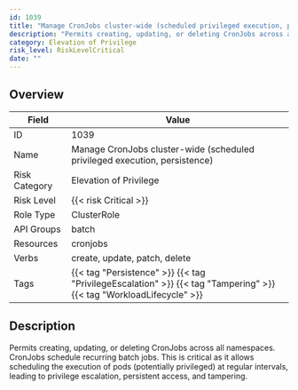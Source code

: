 ```yaml
---
id: 1039
title: "Manage CronJobs cluster-wide (scheduled privileged execution, persistence)"
description: "Permits creating, updating, or deleting CronJobs across all namespaces. CronJobs schedule recurring batch jobs. This is critical as it allows scheduling the execution of pods (potentially privileged) at regular intervals, leading to privilege escalation, persistent access, and tampering."
category: Elevation of Privilege
risk_level: RiskLevelCritical
date: ""
---
```


## Overview

| Field         | Value                                                                                                               |
| ------------- | ------------------------------------------------------------------------------------------------------------------- |
| ID            | 1039                                                                                                                |
| Name          | Manage CronJobs cluster-wide (scheduled privileged execution, persistence)                                          |
| Risk Category | Elevation of Privilege                                                                                              |
| Risk Level    | {{< risk Critical >}}                                                                                               |
| Role Type     | ClusterRole                                                                                                         |
| API Groups    | batch                                                                                                               |
| Resources     | cronjobs                                                                                                            |
| Verbs         | create, update, patch, delete                                                                                       |
| Tags          | {{< tag "Persistence" >}} {{< tag "PrivilegeEscalation" >}} {{< tag "Tampering" >}} {{< tag "WorkloadLifecycle" >}} |

## Description

Permits creating, updating, or deleting CronJobs across all namespaces. CronJobs schedule recurring batch jobs. This is critical as it allows scheduling the execution of pods (potentially privileged) at regular intervals, leading to privilege escalation, persistent access, and tampering.
